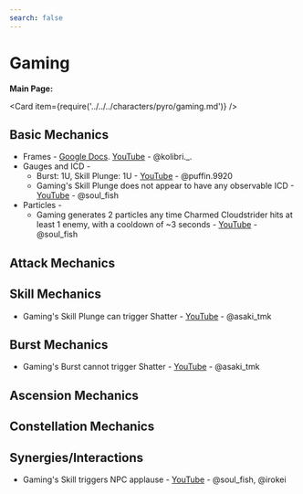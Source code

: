 ```yaml
---
search: false
---
```


# Gaming

**Main Page:**

<Card item={require('../../../characters/pyro/gaming.md')} />

## Basic Mechanics
* Frames - [Google Docs](https://docs.google.com/spreadsheets/d/1jVLp_jub6nJlNFrk2ir6kVOBEN2EA5o_DLr5JUNHZj4/edit?usp=sharing). [YouTube](https://youtu.be/VhHMfTl7klI) - @kolibri._.
* Gauges and ICD -
    * Burst: 1U, Skill Plunge: 1U - [YouTube](https://youtu.be/wPf5KuCxzXs) - @puffin.9920
    * Gaming's Skill Plunge does not appear to have any observable ICD - [YouTube](https://youtu.be/SjXEGC2Vhxo) - @soul_fish
* Particles -
    * Gaming generates 2 particles any time Charmed Cloudstrider hits at least 1 enemy, with a cooldown of ~3 seconds - [YouTube](https://youtu.be/5A7mPgBjELg) - @soul_fish

## Attack Mechanics

## Skill Mechanics
* Gaming's Skill Plunge can trigger Shatter - [YouTube](https://youtu.be/Mk_K7mDhKxM) - @asaki_tmk

## Burst Mechanics
* Gaming's Burst cannot trigger Shatter - [YouTube](https://youtu.be/Mk_K7mDhKxM) - @asaki_tmk

## Ascension Mechanics

## Constellation Mechanics

## Synergies/Interactions
* Gaming's Skill triggers NPC applause - [YouTube](https://youtu.be/YGZdiIywPNU) - @soul_fish, @irokei
